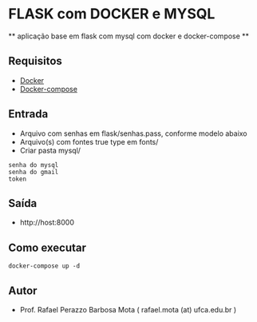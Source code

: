 # FLASK com DOCKER e MYSQL
** aplicação base em flask com mysql com docker e docker-compose **

## Requisitos

* [Docker](https://docs.docker.com/get-docker)
* [Docker-compose](https://docs.docker.com/compose/install/)

## Entrada

* Arquivo com senhas em flask/senhas.pass, conforme modelo abaixo
* Arquivo(s) com fontes true type em fonts/
* Criar pasta mysql/

```
senha do mysql
senha do gmail
token
```

## Saída

* http://host:8000

## Como executar

```
docker-compose up -d
```

## Autor

* Prof. Rafael Perazzo Barbosa Mota ( rafael.mota (at) ufca.edu.br )
